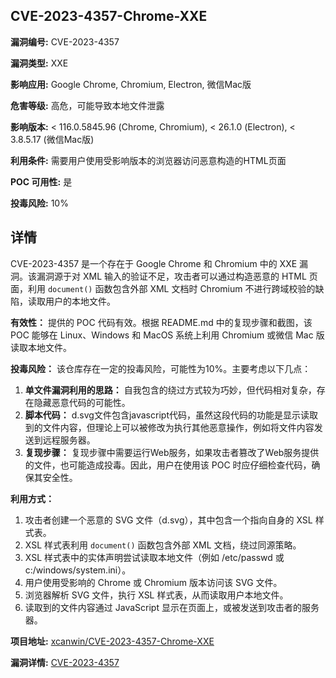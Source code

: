 ## CVE-2023-4357-Chrome-XXE

**漏洞编号:** CVE-2023-4357

**漏洞类型:** XXE

**影响应用:** Google Chrome, Chromium, Electron, 微信Mac版

**危害等级:** 高危，可能导致本地文件泄露

**影响版本:** < 116.0.5845.96 (Chrome, Chromium), < 26.1.0 (Electron), < 3.8.5.17 (微信Mac版)

**利用条件:** 需要用户使用受影响版本的浏览器访问恶意构造的HTML页面

**POC 可用性:** 是

**投毒风险:** 10%

## 详情

CVE-2023-4357 是一个存在于 Google Chrome 和 Chromium 中的 XXE 漏洞。该漏洞源于对 XML 输入的验证不足，攻击者可以通过构造恶意的 HTML 页面，利用 `document()` 函数包含外部 XML 文档时 Chromium 不进行跨域校验的缺陷，读取用户的本地文件。

**有效性：**
提供的 POC 代码有效。根据 README.md 中的复现步骤和截图，该 POC 能够在 Linux、Windows 和 MacOS 系统上利用 Chromium 或微信 Mac 版读取本地文件。

**投毒风险：**
该仓库存在一定的投毒风险，可能性为10%。主要考虑以下几点：
1.  **单文件漏洞利用的思路：** 自我包含的绕过方式较为巧妙，但代码相对复杂，存在隐藏恶意代码的可能性。
2.  **脚本代码：** d.svg文件包含javascript代码，虽然这段代码的功能是显示读取到的文件内容，但理论上可以被修改为执行其他恶意操作，例如将文件内容发送到远程服务器。
3.  **复现步骤：** 复现步骤中需要运行Web服务，如果攻击者篡改了Web服务提供的文件，也可能造成投毒。因此，用户在使用该 POC 时应仔细检查代码，确保其安全性。

**利用方式：**
1.  攻击者创建一个恶意的 SVG 文件（d.svg），其中包含一个指向自身的 XSL 样式表。
2.  XSL 样式表利用 `document()` 函数包含外部 XML 文档，绕过同源策略。
3.  XSL 样式表中的实体声明尝试读取本地文件（例如 /etc/passwd 或 c:/windows/system.ini）。
4.  用户使用受影响的 Chrome 或 Chromium 版本访问该 SVG 文件。
5.  浏览器解析 SVG 文件，执行 XSL 样式表，从而读取用户本地文件。
6.  读取到的文件内容通过 JavaScript 显示在页面上，或被发送到攻击者的服务器。

**项目地址:** [xcanwin/CVE-2023-4357-Chrome-XXE](https://github.com/xcanwin/CVE-2023-4357-Chrome-XXE)

**漏洞详情:** [CVE-2023-4357](https://nvd.nist.gov/vuln/detail/CVE-2023-4357)